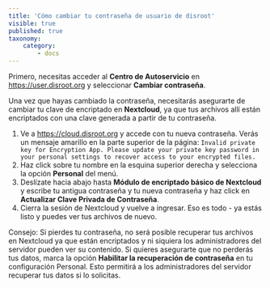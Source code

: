 ```yaml
---
title: 'Cómo cambiar tu contraseña de usuario de disroot'
visible: true
published: true
taxonomy:
    category:
        - docs
---
```


Primero, necesitas acceder al **Centro de Autoservicio** en https://user.disroot.org y seleccionar **Cambiar contraseña**.

Una vez que hayas cambiado la contraseña, necesitarás asegurarte de cambiar tu clave de encriptado en **Nextcloud**, ya que tus archivos allí están encriptados con una clave generada a partir de tu contraseña.
1. Ve a https://cloud.disroot.org y accede con tu nueva contraseña.
Verás un mensaje amarillo en la parte superior de la página:
`Invalid private key for Encryption App. Please update your private key password in your personal settings to recover access to your encrypted files.`
2. Haz click sobre tu nombre en la esquina superior derecha y selecciona la opción **Personal** del menú.
3. Deslízate hacia abajo hasta **Módulo de encriptado básico de Nextcloud** y escribe tu antigua contraseña y tu nueva contraseña y haz click en **Actualizar Clave Privada de Contraseña**.
4. Cierra la sesión de Nextcloud y vuelve a ingresar. Eso es todo - ya estás listo y puedes ver tus archivos de nuevo.

Consejo: Si pierdes tu contraseña, no será posible recuperar tus archivos en Nextcloud ya que están encriptados y ni siquiera los administradores del servidor pueden ver su contenido. Si quieres asegurarte que no perderás tus datos, marca la opción **Habilitar la recuperación de contraseña** en tu configuración Personal. Esto permitirá a los administradores del servidor recuperar tus datos si lo solicitas.
